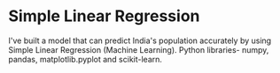 # Simple Linear Regression
I've built a model that can predict India's population accurately by using Simple Linear Regression (Machine Learning). 
Python libraries- numpy, pandas, matplotlib.pyplot and scikit-learn. 
